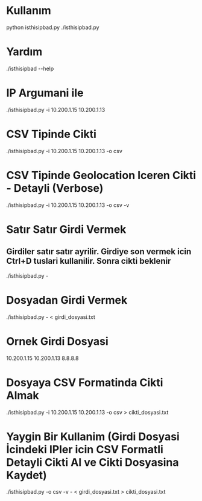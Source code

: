 # Kullanım
python isthisipbad.py
./isthisipbad.py

# Yardım
./isthisipbad --help

# IP Argumani ile
./isthisipbad.py -i 10.200.1.15 10.200.1.13

# CSV Tipinde Cikti
./isthisipbad.py -i 10.200.1.15 10.200.1.13 -o csv

# CSV Tipinde Geolocation Iceren Cikti - Detayli (Verbose)
./isthisipbad.py -i 10.200.1.15 10.200.1.13 -o csv -v

# Satır Satır Girdi Vermek
## Girdiler satır satır ayrilir. Girdiye son vermek icin Ctrl+D tuslari kullanilir. Sonra cikti beklenir
./isthisipbad.py -

# Dosyadan Girdi Vermek
./isthisipbad.py - < girdi_dosyasi.txt

# Ornek Girdi Dosyasi
10.200.1.15
10.200.1.13
8.8.8.8

# Dosyaya CSV Formatinda Cikti Almak
./isthisipbad.py -i 10.200.1.15 10.200.1.13 -o csv > cikti_dosyasi.txt

# Yaygin Bir Kullanim (Girdi Dosyasi İcindeki IPler icin CSV Formatli Detayli Cikti Al ve Cikti Dosyasina Kaydet)
./isthisipbad.py -o csv -v - < girdi_dosyasi.txt > cikti_dosyasi.txt



